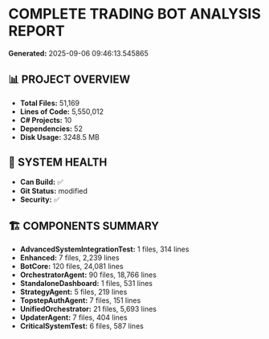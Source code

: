 # COMPLETE TRADING BOT ANALYSIS REPORT
**Generated:** 2025-09-06 09:46:13.545865

## 📊 PROJECT OVERVIEW
- **Total Files:** 51,169
- **Lines of Code:** 5,550,012
- **C# Projects:** 10
- **Dependencies:** 52
- **Disk Usage:** 3248.5 MB

## 🏥 SYSTEM HEALTH
- **Can Build:** ✅
- **Git Status:** modified
- **Security:** ✅

## 🏗️ COMPONENTS SUMMARY
- **AdvancedSystemIntegrationTest:** 1 files, 314 lines
- **Enhanced:** 7 files, 2,239 lines
- **BotCore:** 120 files, 24,081 lines
- **OrchestratorAgent:** 90 files, 18,766 lines
- **StandaloneDashboard:** 1 files, 531 lines
- **StrategyAgent:** 5 files, 219 lines
- **TopstepAuthAgent:** 7 files, 151 lines
- **UnifiedOrchestrator:** 21 files, 5,693 lines
- **UpdaterAgent:** 7 files, 404 lines
- **CriticalSystemTest:** 6 files, 587 lines
